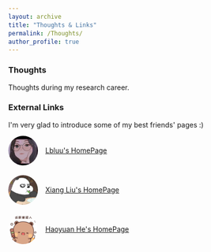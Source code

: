 ```yaml
---
layout: archive
title: "Thoughts & Links"
permalink: /Thoughts/
author_profile: true
---
```



### Thoughts

Thoughts during my research career.


### External Links

I'm very glad to introduce some of my best friends' pages :)

<div style="display: flex; align-items: center; margin-bottom: 20px;">
    <img src="../images/lblue.jpg" alt="Lbluu" style="width: 60px; height: 60px; border-radius: 50%; margin-right: 15px;">
    <a href="https://lbluu.github.io/" target="_blank">Lbluu's HomePage</a>
</div>

<div style="display: flex; align-items: center; margin-bottom: 20px;">
    <img src="../images/barebear.jpg" alt="Xiang Liu" style="width: 60px; height: 60px; border-radius: 50%; margin-right: 15px;">
    <a href="https://lx-1234.github.io/" target="_blank">Xiang Liu's HomePage</a>
</div>

<div style="display: flex; align-items: center; margin-bottom: 20px;">
    <img src="../images/hhy.jpg" alt="Haoyuan He" style="width: 60px; height: 60px; border-radius: 50%; margin-right: 15px;">
    <a href="https://hao-yuan-he.github.io/" target="_blank">Haoyuan He's HomePage</a>
</div>



